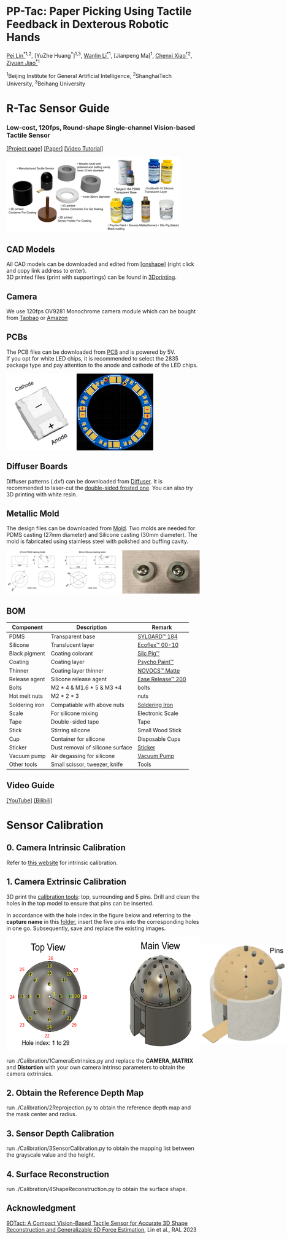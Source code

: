 # PP-Tac: Paper Picking Using Tactile Feedback in Dexterous Robotic Hands

[Pei Lin<sup>*</sup>](http://peilin-666.github.io/)<sup>1,2</sup>,
[YuZhe Huang<sup>*</sup>]<sup>1,3</sup>,
[Wanlin Li<sup>*</sup>](https://mrliwanlin.github.io/)<sup>1</sup>,
[Jianpeng Ma]<sup>1</sup>,
[Chenxi Xiao<sup>†</sup>](https://scholar.google.com/citations?hl=zh-CN&user=Qhiy3doAAAAJ)<sup>2</sup>,
[Ziyuan Jiao<sup>†</sup>](https://scholar.google.com/citations?user=YfWhJZoAAAAJ&hl=zh-CN&oi=ao)<sup>1</sup>

<sup>1</sup>Beijing Institute for General Artificial Intelligence,
<sup>2</sup>ShanghaiTech University,
<sup>3</sup>Beihang University

# R-Tac Sensor Guide
### Low-cost, 120fps, Round-shape Single-channel Vision-based Tactile Sensor
[[Project page]](https://peilin-666.github.io/projects/PP-Tac/)
[[Paper]](https://arxiv.org/abs/2504.16649)
[[Video Tutorial]](https://www.youtube.com/watch?v=-npk0cRKWGI)

<img width="90%" src="source/guide.png">

## CAD Models</a>
All CAD models can be downloaded and edited from [[onshape]](https://cad.onshape.com/documents/9472112f26da7f3a688b4739/w/3c5ca2de4889759493b1cc6c/e/c49e7e8ea4181ab75b1e7674)
(right click and copy link address to enter).<br>
3D printed files (print with supportings) can be found in [3Dprinting](Model/3Dprinting).

## Camera</a>
We use 120fps OV9281 Monochrome camera module which can be bought from [Taobao](https://item.taobao.com/item.htm?_u=u1tj68hd552c&id=740654464379&pisk=gZna_DMwEhKwG0VTSDZVTIknu9qTXoRWimNbnxD0C5VMkRtc0xkuhddvB2ymGXpvBlM0gjlQ9iwXWIIqTfMo5PGj5S20tXD1fStTujkSwjsXXVwc0XMYojiqHiymnjpTGdLIBAEYmQO7g3MtBJlqX5nai6Xnp-BGmeaG7Hk6dQOWVn8GKoRwNj_MG-83U8q0IP2gxpybn-2mir23tWeYn12cjpJU9-ygnS4iK62zhOqcjSDh-8wlmZV0s6x39-q0ijqDLkVLnfPgmuIUUPvxSnj1hIZY77DgTgk-DR01WANF3tmE8PPlVWScmDyZp7uIZg8bZ4F_P5hHAGrqK-lUPVRPbjkmeq4E01vsZxctYlEyldUr-2g772RG0Wis8DrsjIQ-dvPgzkgBJCabbfu8wPYp9jkU1jma-1RQG4MIjylkOMlYuqm_xcAH4g8dMJVRBm3NiZzgpJPWLpWVhqJbp0L0MZQYW9eUNdpOkZUgpJPWLp7AkPdLL799B&spm=a1z09.2.0.0.7c6f2e8dTlGL9i) or [Amazon](https://www.amazon.co.uk/Global-Shutter-Camera-Detection-Modules-100-degrees/dp/B0D5SNTHSD/ref=sr_1_11?crid=2R23XLE5BSYKH&dib=eyJ2IjoiMSJ9.gA3Y_wyUXfWGtyqmUP0W8uhaOtlGlJwBw8w8nT7Cm9Tn-N7f2UTGKzxSLvTmrH0WFhyYXvINhPoG-X2aafG56-EZ_NEBnZzTOUSfDsTdBUi7AcLWAB7GRZKhZwq8c-t_ErVAtIW3Mwx3082KfpEOhQ.sxC83F-wssS75YhGELiLQ7isbcCWWrhWGU-3zvZtcMA&dib_tag=se&keywords=Ov9281&qid=1748600054&sprefix=ov9281%2Caps%2C296&sr=8-11)

## PCBs</a>
The PCB files can be downloaded from [PCB](PCB/) and is powered by 5V.<br>
If you opt for white LED chips, it is recommended to select the 2835 package type and pay attention to the anode and cathode of the LED chips.<br>
<div style="display: flex; align-items: center;">
  <img src="PCB/PCB1.png" alt="Image 1" style="height: 200px;">
  <img src="PCB/PCB.png" alt="Image 2" style="height: 200px;">
</div>

## Diffuser Boards</a>
Diffuser patterns (.dxf) can be downloaded from [Diffuser](Model/Diffuser). It is recommended to laser-cut the [double-sided frosted one](https://detail.tmall.com/item.htm?_u=u1tj68hd2040&id=550079594688&pisk=gz4QsiAykpvCu90JNDfw5a6vTQ07V17VyQG8i7Lew23KVUFUhb8r4McWPANAtvSlx8Z_eRmEpYorPbwqIW8PtW55P7Fxp4rELbeaFRxULzkzQaN0hD8UwzR3j-Pv8ySnzUgnr4BV3Z7qTW0oyX7s6w9n6jGRzUnJv2093vOFDZ74t5OE9sPOuz79ZilB2Ue-vVLtaAhKwULd1chrZ4LK2eK9BADtypKK9CFtZjdp98hpW5hoiBKpvYK96XDte438e5CsaAH-9vQs_MMLO6J8xoTCqBPSCUL85fBnHW69zfaZOqkbAy_Pz_cIAxFKCtW0K7nTZ0akZUia9o2oMJpdFY4_6yEYHO-EpoG7guwAaHcZVy0seyQDGAUQNPi3bZpsslFU2y2BNUh38roSnc1Jr0uTumEYdQf062h8Em4PneDLwS400q_BnXZTGVsrYEkfnW-W1mYS1x5113xoucPAK1xN7qnKsfJV119BqDhi1x5113xovfcNg116d3f..&spm=a1z09.2.0.0.137e2e8dJizF4s). You can also try 3D printing with white resin. <br>

## Metallic Mold</a>
The design files can be downloaded from [Mold](Model/MetalMold). Two molds are needed for PDMS casting (27mm diameter) and Silicone casting (30mm diameter). The mold is fabricated using stainless steel with polished and buffing cavity.<br>

<img width="100%" src="Model/MetalMold/MetalMolds.png">

## BOM</a>

| Component | Description | Remark |
|------|------|------|
| PDMS | Transparent base | [SYLGARD™ 184](https://www.dow.com/en-us/pdp.sylgard-184-silicone-elastomer-kit.01064291z.html#overview) |
| Silicone | Translucent layer | [Ecoflex™ 00-10](https://www.smooth-on.com/products/ecoflex-00-10/) |
| Black pigment | Coating colorant | [Silc Pig™](https://www.smooth-on.com/products/silc-pig/) |
| Coating | Coating layer | [Psycho Paint™](https://www.smooth-on.com/products/psycho-paint/) |
| Thinner | Coating layer thinner | [NOVOCS™ Matte](https://www.smooth-on.com/products/novocs/) |
| Release agent | Silicone release agent | [Ease Release™ 200](https://www.smooth-on.com/products/ease-release-200/) |
| Bolts | M2 * 4 & M1.6 * 5 & M3 *4 | bolts |
| Hot melt nuts | M2 * 2 * 3 | nuts |
| Soldering iron | Compatiable with above nuts | [Soldering Iron](https://item.taobao.com/item.htm?_u=i2jo70qs4f40&id=676644094694&spm=a1z09.2.0.0.32402e8dfa9bP4)|
| Scale | For silicone mixing | Electronic Scale |
| Tape | Double-sided tape | Tape |
| Stick | Stirring silicone | Small Wood Stick |
| Cup | Container for silicone | Disposable Cups |
| Sticker | Dust removal of silicone surface | [Sticker](https://item.taobao.com/item.htm?_u=i2jo70qsf114&id=561103645534&spm=a1z09.2.0.0.32402e8dfa9bP4)|
| Vacuum pump | Air degassing for silicone | [Vacuum Pump](https://detail.tmall.com/item.htm?_u=i2jo70qs227b&id=593806957297&spm=a1z09.2.0.0.32402e8dfa9bP4&skuId=4811795832968)|
| Other tools | Small scissor, tweezer, knife | Tools |

## Video Guide</a>
[[YouTube]](https://www.youtube.com/watch?v=-npk0cRKWGI)
[[Bilibili]](https://www.bilibili.com/video/BV1pLKwzkEMb/?spm_id_from=333.337.search-card.all.click)

# Sensor Calibration
## 0. Camera Intrinsic Calibration</a>
Refer to [this website](https://github.com/dyfcalid/CameraCalibration/tree/master/IntrinsicCalibration) for intrinsic calibration.
## 1. Camera Extrinsic Calibration</a>
3D print the [calibration tools](Calibration/3Dprint): top, surrounding and 5 pins. Drill and clean the holes in the top model to ensure that pins can be inserted.<br>

In accordance with the hole index in the figure below and referring to the **capture name** in this [folder](Calibration/sensor1/calib_extrinsic), insert the five pins into the corresponding holes in one go. Subsequently, save and replace the existing images.
<div style="display: flex; align-items: center;">
  <img src="source/cali1.png" alt="Image 1" style="height: 300px;">
  <img src="source/cali2.png" alt="Image 2" style="height: 260px;">
</div>

run ./Calibration/1CameraExtrinsics.py and replace the **CAMERA_MATRIX** and **Distortion** with your own camera intrinsc parameters to obtain the camera extrinsics.

## 2. Obtain the Reference Depth Map</a>
run ./Calibration/2Reprojection.py to obtain the reference depth map and the mask center and radius.

## 3. Sensor Depth Calibration</a>
run ./Calibration/3SensorCalibration.py to obtain the mapping list between the grayscale value and the height.

## 4. Surface Reconstruction</a>
run ./Calibration/4ShapeReconstruction.py to obtain the surface shape.

## Acknowledgment</a>
[9DTact: A Compact Vision-Based Tactile Sensor for Accurate 3D Shape Reconstruction and Generalizable 6D Force Estimation](https://arxiv.org/abs/2308.14277), Lin et al., RAL 2023


